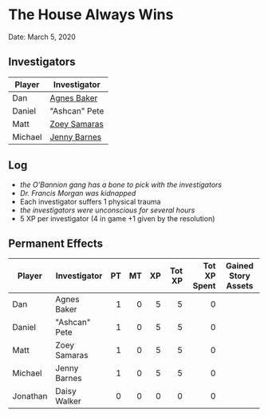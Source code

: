 # The House Always Wins

Date: March 5, 2020

## Investigators

| Player  | Investigator                                          |
| ------- | ----------------------------------------------------- |
| Dan     | [Agnes Baker](https://arkhamdb.com/deck/view/633203)  |
| Daniel  | "Ashcan" Pete                                         |
| Matt    | [Zoey Samaras](https://arkhamdb.com/deck/view/623424) |
| Michael | [Jenny Barnes](https://arkhamdb.com/deck/view/617307) |

## Log

* *the O'Bannion gang has a bone to pick with the investigators*
* *Dr. Francis Morgan was kidnapped*
* Each investigator suffers 1 physical trauma
* *the investigators were unconscious for several hours*
* 5 XP per investigator (4 in game +1 given by the resolution)

## Permanent Effects

| Player   | Investigator  |   PT |   MT |   XP | Tot XP | Tot XP Spent | Gained Story Assets |
| -------- | ------------- | ---: | ---: | ---: | -----: | -----------: | ------------------- |
| Dan      | Agnes Baker   |    1 |    0 |    5 |      5 |            0 |                     |
| Daniel   | "Ashcan" Pete |    1 |    0 |    5 |      5 |            0 |                     |
| Matt     | Zoey Samaras  |    1 |    0 |    5 |      5 |            0 |                     |
| Michael  | Jenny Barnes  |    1 |    0 |    5 |      5 |            0 |                     |
| Jonathan | Daisy Walker  |    0 |    0 |    0 |      0 |            0 |                     |

